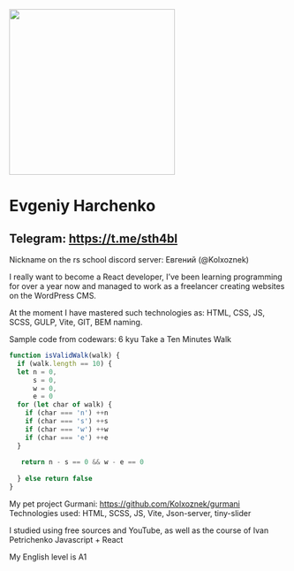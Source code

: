 <img src="https://github.com/Kolxoznek/rsschool-cv/assets/110387799/bc299571-4110-4361-aa99-b5a6a6d196e6" width="300" height="300">

# Evgeniy Harchenko

## Telegram: https://t.me/sth4bl 
Nickname on the rs school discord server: Евгений (@Kolxoznek)


I really want to become a React developer, 
I’ve been learning programming for over a year 
now and managed to work as a freelancer creating websites on the WordPress CMS.

At the moment I have mastered such technologies as:
HTML, CSS, JS, SCSS, GULP, Vite, GIT, BEM naming.

Sample code from codewars:
6 kyu
Take a Ten Minutes Walk
```javascript
function isValidWalk(walk) {
  if (walk.length == 10) {
  let n = 0,
      s = 0,
      w = 0,
      e = 0
  for (let char of walk) {
    if (char === 'n') ++n
    if (char === 's') ++s
    if (char === 'w') ++w
    if (char === 'e') ++e
  }
  
   return n - s == 0 && w - e == 0
    
  } else return false
}
```

My pet project Gurmani: https://github.com/Kolxoznek/gurmani
Technologies used: HTML, SCSS, JS, Vite, Json-server, tiny-slider

I studied using free sources and YouTube, as well as the course of Ivan Petrichenko Javascript + React

My English level is A1

